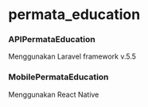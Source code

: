 # permata_education 

<h3>APIPermataEducation</h3>
Menggunakan Laravel framework v.5.5

<h3>MobilePermataEducation</h3>
Menggunakan React Native
